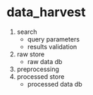 data_harvest
============

1. search
	- query parameters
	- results validation
2. raw store
	- raw data db
3. preprocessing
4. processed store
	- processed data db
